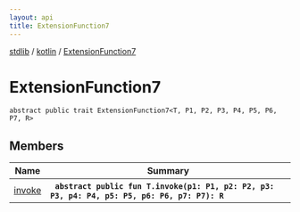 ```yaml
---
layout: api
title: ExtensionFunction7
---
```

[stdlib](../../index.md) / [kotlin](../index.md) / [ExtensionFunction7](index.md)

# ExtensionFunction7

```
abstract public trait ExtensionFunction7<T, P1, P2, P3, P4, P5, P6, P7, R> 
```

## Members

| Name | Summary |
|------|---------|
|[invoke](invoke.md)|&nbsp;&nbsp;**`abstract public fun T.invoke(p1: P1, p2: P2, p3: P3, p4: P4, p5: P5, p6: P6, p7: P7): R`**<br>|
